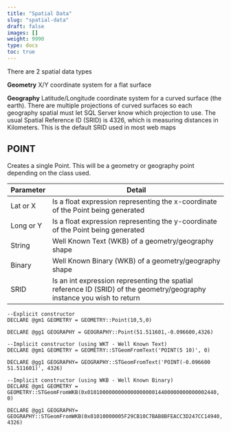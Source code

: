 ```yaml
---
title: "Spatial Data"
slug: "spatial-data"
draft: false
images: []
weight: 9990
type: docs
toc: true
---
```


There are 2 spatial data types

**Geometry**
X/Y coordinate system for a flat surface

**Geography**
Latitude/Longitude coordinate system for a curved surface (the earth). There are multiple projections of curved surfaces so each geography spatial must let SQL Server know which projection to use. The usual Spatial Reference ID (SRID) is 4326, which is measuring distances in Kilometers. This is the default SRID used in most web maps

## POINT
Creates a single Point. This will be a geometry or geography point depending on the class used.

|Parameter| Detail         |
|---------|----------------|
|Lat or X|Is a float expression representing the x-coordinate of the Point being generated|
|Long or Y|Is a float expression representing the y-coordinate of the Point being generated|
|String|Well Known Text (WKB) of a geometry/geography shape|
|Binary|Well Known Binary (WKB) of a geometry/geography shape|
|SRID|Is an int expression representing the spatial reference ID (SRID) of the geometry/geography instance you wish to return|

    --Explicit constructor 
    DECLARE @gm1 GEOMETRY = GEOMETRY::Point(10,5,0)
    
    DECLARE @gg1 GEOGRAPHY = GEOGRAPHY::Point(51.511601,-0.096600,4326)

    --Implicit constructor (using WKT - Well Known Text)
    DECLARE @gm1 GEOMETRY = GEOMETRY::STGeomFromText('POINT(5 10)', 0)

    DECLARE @gg1 GEOGRAPHY= GEOGRAPHY::STGeomFromText('POINT(-0.096600 51.511601)', 4326)

    --Implicit constructor (using WKB - Well Known Binary)
    DECLARE @gm1 GEOMETRY = GEOMETRY::STGeomFromWKB(0x010100000000000000000014400000000000002440, 0)

    DECLARE @gg1 GEOGRAPHY= GEOGRAPHY::STGeomFromWKB(0x01010000005F29CB10C7BAB8BFEACC3D247CC14940, 4326)

